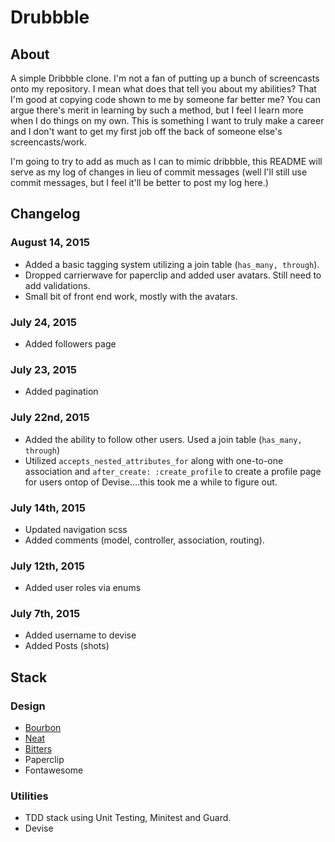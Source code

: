 # Drubbble

## About

A simple Dribbble clone. I'm not a fan of putting up a bunch of screencasts onto my repository. I mean what does that tell you about my abilities?
That I'm good at copying code shown to me by someone far better me? You can argue there's merit in learning by such a method, but I feel I learn more when I do things on my own. This is something I want to truly make a career and I don't want to get my first job off the back of someone else's screencasts/work.

I'm going to try to add as much as I can to mimic dribbble, this README will serve as my log of changes in lieu of commit messages (well I'll still use commit messages, but I feel it'll be better to post my log here.)

## Changelog

### August 14, 2015
* Added a basic tagging system utilizing a join table (`has_many, through`).
* Dropped carrierwave for paperclip and added user avatars. Still need to add validations.
* Small bit of front end work, mostly with the avatars.

### July 24, 2015
* Added followers page

### July 23, 2015
* Added pagination

### July 22nd, 2015
* Added the ability to follow other users. Used a join table (`has_many, through`)
* Utilized `accepts_nested_attributes_for` along with one-to-one association and `after_create: :create_profile` to create a profile page for users ontop of Devise....this took me a while to figure out.

### July 14th, 2015
* Updated navigation scss
* Added comments (model, controller, association, routing).

### July 12th, 2015
* Added user roles via enums

### July 7th, 2015
* Added username to devise
* Added Posts (shots)


## Stack

### Design
* [Bourbon](http://bourbon.io/)
* [Neat](http://neat.bourbon.io/)
* [Bitters](http://bitters.bourbon.io/)
* Paperclip
* Fontawesome

### Utilities
* TDD stack using Unit Testing, Minitest and Guard.
* Devise
